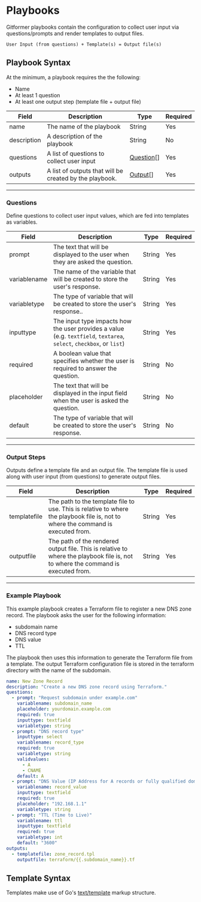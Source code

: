 # Playbooks

Gitformer playbooks contain the configuration to collect user input via questions/prompts and render templates to output files.

```
User Input (from questions) + Template(s) = Output file(s)
```

## Playbook Syntax

At the minimum, a playbook requires the the following:

- Name
- At least 1 question
- At least one output step (template file + output file)

| Field       | Description                                             | Type                      | Required |
| ----------- | ------------------------------------------------------- | ------------------------- | -------- |
| name        | The name of the playbook                                | String                    | Yes      |
| description | A description of the playbook                           | String                    | No       |
| questions   | A list of questions to collect user input               | [Question](#questions)[]  | Yes      |
| outputs     | A list of outputs that will be created by the playbook. | [Output](#output-steps)[] | Yes      |

---

### Questions

Define questions to collect user input values, which are fed into templates as variables.

| Field        | Description                                                                                                          | Type   | Required |
| ------------ | -------------------------------------------------------------------------------------------------------------------- | ------ | -------- |
| prompt       | The text that will be displayed to the user when they are asked the question.                                        | String | Yes      |
| variablename | The name of the variable that will be created to store the user's response.                                          | String | Yes      |
| variabletype | The type of variable that will be created to store the user's response..                                             | String | Yes      |
| inputtype    | The input type impacts how the user provides a value (e.g. `textfield`, `textarea`, `select`, `checkbox`, or `list`) | String | Yes      |
| required     | A boolean value that specifies whether the user is required to answer the question.                                  | String | No       |
| placeholder  | The text that will be displayed in the input field when the user is asked the question.                              | String | No       |
| default      | The type of variable that will be created to store the user's response.                                              | String | No       |

---

### Output Steps

Outputs define a template file and an output file. The template file is used along with user input (from questions) to generate output files.

| Field        | Description                                                                                                                      | Type   | Required |
| ------------ | -------------------------------------------------------------------------------------------------------------------------------- | ------ | -------- |
| templatefile | The path to the template file to use. This is relative to where the playbook file is, not to where the command is executed from. | String | Yes      |
| outputfile   | The path of the rendered output file. This is relative to where the playbook file is, not to where the command is executed from. | String | Yes      |

---

### Example Playbook

This example playbook creates a Terraform file to register a new DNS zone record. The playbook asks the user for the following information:

- subdomain name
- DNS record type
- DNS value
- TTL

The playbook then uses this information to generate the Terraform file from a template. The output Terraform configuration file is stored in the terraform directory with the name of the subdomain.

```yaml
name: New Zone Record
description: "Create a new DNS zone record using Terraform."
questions:
  - prompt: "Request subdomain under example.com"
    variablename: subdomain_name
    placeholder: yourdomain.example.com
    required: true
    inputtype: textfield
    variabletype: string
  - prompt: "DNS record type"
    inputtype: select
    variablename: record_type
    required: true
    variabletype: string
    validvalues:
      - A
      - CNAME
    default: A
  - prompt: "DNS Value (IP Address for A records or fully qualified domain name for CNAME records)"
    variablename: record_value
    inputtype: textfield
    required: true
    placeholder: "192.168.1.1"
    variabletype: string
  - prompt: "TTL (Time to Live)"
    variablename: ttl
    inputtype: textfield
    required: true
    variabletype: int
    default: "3600"
outputs:
  - templatefile: zone_record.tpl
    outputfile: terraform/{{.subdomain_name}}.tf
```

## Template Syntax

Templates make use of Go's [text/template](https://pkg.go.dev/text/template) markup structure.
